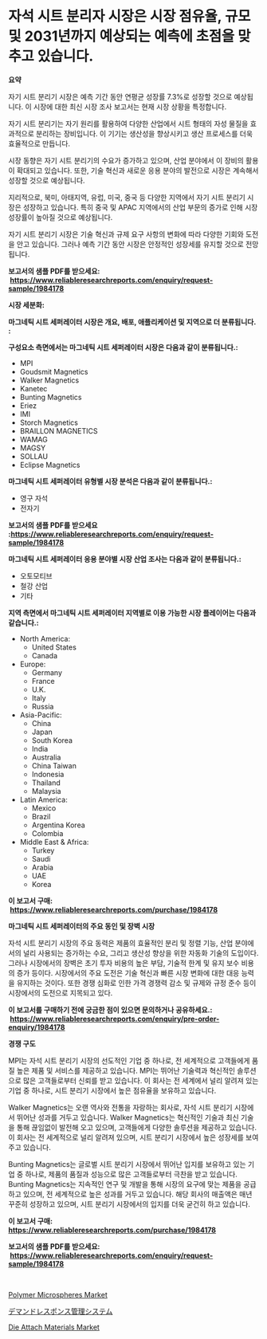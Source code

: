 <p><h1>자석 시트 분리자 시장은 시장 점유율, 규모 및 2031년까지 예상되는 예측에 초점을 맞추고 있습니다.</h1></p><p><strong>요약</strong></p>
<p><p>자기 시트 분리기 시장은 예측 기간 동안 연평균 성장률 7.3%로 성장할 것으로 예상됩니다. 이 시장에 대한 최신 시장 조사 보고서는 현재 시장 상황을 특정합니다.</p><p>자기 시트 분리기는 자기 원리를 활용하여 다양한 산업에서 시트 형태의 자성 물질을 효과적으로 분리하는 장비입니다. 이 기기는 생산성을 향상시키고 생산 프로세스를 더욱 효율적으로 만듭니다.</p><p>시장 동향은 자기 시트 분리기의 수요가 증가하고 있으며, 산업 분야에서 이 장비의 활용이 확대되고 있습니다. 또한, 기술 혁신과 새로운 응용 분야의 발전으로 시장은 계속해서 성장할 것으로 예상됩니다.</p><p>지리적으로, 북미, 아태지역, 유럽, 미국, 중국 등 다양한 지역에서 자기 시트 분리기 시장은 성장하고 있습니다. 특히 중국 및 APAC 지역에서의 산업 부문의 증가로 인해 시장 성장률이 높아질 것으로 예상됩니다.</p><p>자기 시트 분리기 시장은 기술 혁신과 규제 요구 사항의 변화에 따라 다양한 기회와 도전을 안고 있습니다. 그러나 예측 기간 동안 시장은 안정적인 성장세를 유지할 것으로 전망됩니다.</p></p>
<p><strong>보고서의 샘플 PDF를 받으세요: &nbsp;<a href="https://www.reliableresearchreports.com/enquiry/request-sample/1984178">https://www.reliableresearchreports.com/enquiry/request-sample/1984178</a></strong></p>
<p><strong>시장 세분화:</strong></p>
<p><strong> 마그네틱 시트 세퍼레이터 시장은 개요, 배포, 애플리케이션 및 지역으로 더 분류됩니다. :</strong></p>
<p><strong>구성요소 측면에서는 마그네틱 시트 세퍼레이터 시장은 다음과 같이 분류됩니다.:</strong></p>
<p><ul><li>MPI</li><li>Goudsmit Magnetics</li><li>Walker Magnetics</li><li>Kanetec</li><li>Bunting Magnetics</li><li>Eriez</li><li>IMI</li><li>Storch Magnetics</li><li>BRAILLON MAGNETICS</li><li>WAMAG</li><li>MAGSY</li><li>SOLLAU</li><li>Eclipse Magnetics</li></ul></p>
<p><strong> 마그네틱 시트 세퍼레이터 유형별 시장 분석은 다음과 같이 분류됩니다.:</strong></p>
<p><ul><li>영구 자석</li><li>전자기</li></ul></p>
<p><strong>보고서의 샘플 PDF를 받으세요 :<a href="https://www.reliableresearchreports.com/enquiry/request-sample/1984178">https://www.reliableresearchreports.com/enquiry/request-sample/1984178</a></strong></p>
<p><strong> 마그네틱 시트 세퍼레이터 응용 분야별 시장 산업 조사는 다음과 같이 분류됩니다.:</strong></p>
<p><ul><li>오토모티브</li><li>철강 산업</li><li>기타</li></ul></p>
<p><strong>지역 측면에서 마그네틱 시트 세퍼레이터 지역별로 이용 가능한 시장 플레이어는 다음과 같습니다.:</strong></p>
<p><ul>
    <li>
        North America:
        <ul>
            <li>United States</li>
            <li>Canada</li>
        </ul>
    </li>
    <li>
        Europe:
        <ul>
            <li>Germany</li>
            <li>France</li>
            <li>U.K.</li>
            <li>Italy</li>
            <li>Russia</li>
        </ul>
    </li>
    <li>
        Asia-Pacific:
        <ul>
            <li>China</li>
            <li>Japan</li>
            <li>South Korea</li>
            <li>India</li>
            <li>Australia</li>
            <li>China Taiwan</li>
            <li>Indonesia</li>
            <li>Thailand</li>
            <li>Malaysia</li>
        </ul>
    </li>
    <li>
        Latin America:
        <ul>
            <li>Mexico</li>
            <li>Brazil</li>
            <li>Argentina Korea</li>
            <li>Colombia</li>
        </ul>
    </li>
    <li>
        Middle East & Africa:
        <ul>
            <li>Turkey</li>
            <li>Saudi</li>
            <li>Arabia</li>
            <li>UAE</li>
            <li>Korea</li>
        </ul>
    </li>
    </ul></p>
<p><strong>이 보고서 구매: &nbsp;<a href="https://www.reliableresearchreports.com/purchase/1984178">https://www.reliableresearchreports.com/purchase/1984178</a></strong></p>
<p><strong>마그네틱 시트 세퍼레이터의 주요 동인 및 장벽 시장</strong></p>
<p><p>자석 시트 분리기 시장의 주요 동력은 제품의 효율적인 분리 및 정렬 기능, 산업 분야에서의 널리 사용되는 증가하는 수요, 그리고 생산성 향상을 위한 자동화 기술의 도입이다. 그러나 시장에서의 장벽은 초기 투자 비용의 높은 부담, 기술적 한계 및 유지 보수 비용의 증가 등이다. 시장에서의 주요 도전은 기술 혁신과 빠른 시장 변화에 대한 대응 능력을 유지하는 것이다. 또한 경쟁 심화로 인한 가격 경쟁력 감소 및 규제와 규정 준수 등이 시장에서의 도전으로 지목되고 있다.</p></p>
<p><strong>이 보고서를 구매하기 전에 궁금한 점이 있으면 문의하거나 공유하세요.: &nbsp;<a href="https://www.reliableresearchreports.com/enquiry/pre-order-enquiry/1984178">https://www.reliableresearchreports.com/enquiry/pre-order-enquiry/1984178</a></strong></p>
<p><strong>경쟁 구도</strong></p>
<p><p>MPI는 자석 시트 분리기 시장의 선도적인 기업 중 하나로, 전 세계적으로 고객들에게 품질 높은 제품 및 서비스를 제공하고 있습니다.  MPI는 뛰어난 기술력과 혁신적인 솔루션으로 많은 고객들로부터 신뢰를 받고 있습니다. 이 회사는 전 세계에서 널리 알려져 있는 기업 중 하나로, 시트 분리기 시장에서 높은 점유율을 보유하고 있습니다.</p><p>Walker Magnetics는 오랜 역사와 전통을 자랑하는 회사로, 자석 시트 분리기 시장에서 뛰어난 성과를 거두고 있습니다. Walker Magnetics는 혁신적인 기술과 최신 기술을 통해 끊임없이 발전해 오고 있으며, 고객들에게 다양한 솔루션을 제공하고 있습니다. 이 회사는 전 세계적으로 널리 알려져 있으며, 시트 분리기 시장에서 높은 성장세를 보여주고 있습니다.</p><p>Bunting Magnetics는 글로벌 시트 분리기 시장에서 뛰어난 입지를 보유하고 있는 기업 중 하나로, 제품의 품질과 성능으로 많은 고객들로부터 극찬을 받고 있습니다. Bunting Magnetics는 지속적인 연구 및 개발을 통해 시장의 요구에 맞는 제품을 공급하고 있으며, 전 세계적으로 높은 성과를 거두고 있습니다. 해당 회사의 매출액은 매년 꾸준히 성장하고 있으며, 시트 분리기 시장에서의 입지를 더욱 굳건히 하고 있습니다.</p></p>
<p><strong>이 보고서 구매: &nbsp; <a href="https://www.reliableresearchreports.com/purchase/1984178">https://www.reliableresearchreports.com/purchase/1984178</a></strong></p>
<p><strong>보고서의 샘플 PDF를 받으세요: &nbsp;<a href="https://www.reliableresearchreports.com/enquiry/request-sample/1984178">https://www.reliableresearchreports.com/enquiry/request-sample/1984178</a></strong><strong></strong></p>
<p>&nbsp;</p>
<p><p><a href="https://acidic-farm-354.notion.site/Polymer-Microspheres-Market-Size-Growing-and-Forecasted-for-period-from-2024-2031-and-provides-com-4d4f5381ee804addb9deb43cb68b92cd">Polymer Microspheres Market</a></p><p><a href="https://github.com/nemesis2824/Market-Research-Report-List-1/blob/main/44718898821.md">デマンドレスポンス管理システム</a></p><p><a href="https://glittery-fuchsia-86a.notion.site/Die-Attach-Materials-Market-Insights-Market-Players-and-Forecast-Till-2031-28668052c2e24d888b4a65779c18101e">Die Attach Materials Market</a></p></p>
